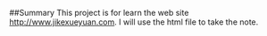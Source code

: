 ##Summary
This project is for learn the web site http://www.jikexueyuan.com. I will use the html file to take the note.

##